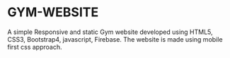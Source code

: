 # GYM-WEBSITE
A simple Responsive and static Gym website developed using HTML5, CSS3, Bootstrap4, javascript, Firebase. The website is made using mobile first css approach.

